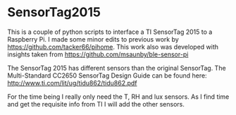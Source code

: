 # SensorTag2015

This is a couple of python scripts to interface a TI SensorTag 2015 to a Raspberry Pi.  I made some minor edits to previous work by https://github.com/tacker66/pihome.  This work also was developed with insights taken from https://github.com/msaunby/ble-sensor-pi

The SensorTag 2015 has different sensors than the original SensorTag.  The Multi-Standard CC2650 SensorTag Design Guide can be found here: http://www.ti.com/lit/ug/tidu862/tidu862.pdf

For the time being I really only need the T, RH and lux sensors.  As I find time and get the requisite info from TI I will add the other sensors.
